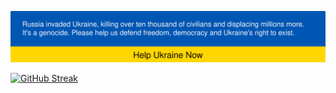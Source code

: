 [![SWUbanner](https://raw.githubusercontent.com/vshymanskyy/StandWithUkraine/main/banner2-no-action.svg)](https://stand-with-ukraine.pp.ua/)


[![GitHub Streak](https://streak-stats.demolab.com?user=sigmanor&theme=dark&short_numbers=true&date_format=j%20M%5B%20Y%5D&card_width=1010)](https://git.io/streak-stats)
